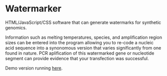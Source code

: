 # Watermarker
HTML/JavaScript/CSS software that can generate watermarks for synthetic genomics.

Information such as melting temperatures, species, and amplification region sizes can be entered into the program allowing you to re-code a nucleic acid sequence into a synonomous version that varies significantly from one found in nature.  PCR aplification of this watermarked gene or nucleotide segment can provide evidence that your transfection was successful.

Demo version running [here](http://52.25.194.81/watermarker/).
